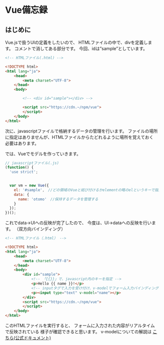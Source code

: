 # Vue備忘録

## はじめに
Vue.jsで扱うUIの定義をしたいので、
HTMLファイルの中で、divを定義します。
コメントで消してある部分です。
今回、idは”sample”としています。

```html 
<!-- HTMLファイル(.html) -->

<!DOCTYPE html>
<html lang="ja">
    <head>
        <meta charset="UTF-8">
    </head>
    <body>

        <!-- <div id="sample"></div> -->

        <script src="https://cdn.~/npm/vue">
        </script>
    </body>
</html>
```

次に、javascriptファイルで格納するデータの管理を行います。
ファイルの場所に指定はありませんが、HTMLファイルからたどれるように場所を覚えておく
必要はあります。

では、Vueでモデルを作っていきます。
```js
// javascriptファイル(.js)
(function() {
  'use strict';

  
  var vm = new Vue({
    el: '#sample',　//どの領域のVueと結び付けるかelementの略のelというキーで指定する
    data: {　
      name: 'otomo'　//保持するデータを管理する
    }
  });
})();
```

これでdata->UIへの反映が完了したので、
今度は、UI->dataへの反映を行います。
（双方向バインディング）

```html
<!-- HTMLファイル（.html） -->

<!DOCTYPE html>
<html lang="ja">
    <head>
        <meta charset="UTF-8">
    </head>
    <body>
        <div id="sample">
            <!-- 「{{}}」で、javascript内のキーを指定 -->
            <p>Hello {{ name }}!</p>
            <!-- inputタグで入力を受け付け、v-modelでフォーム入力バインディングを行う -->
            <p><input type="text" v-model="name"></p>
        </div>
        <script src="https://cdn.~/npm/vue">
        </script>
    </body>
</html>
```

このHTMLファイルを実行すると、
フォームに入力された内容がリアルタイムで反映されている
様子が確認できると思います。
v-modelについての解説は
[こちら(公式ドキュメント)](https://jp.vuejs.org/v2/guide/forms.html)





